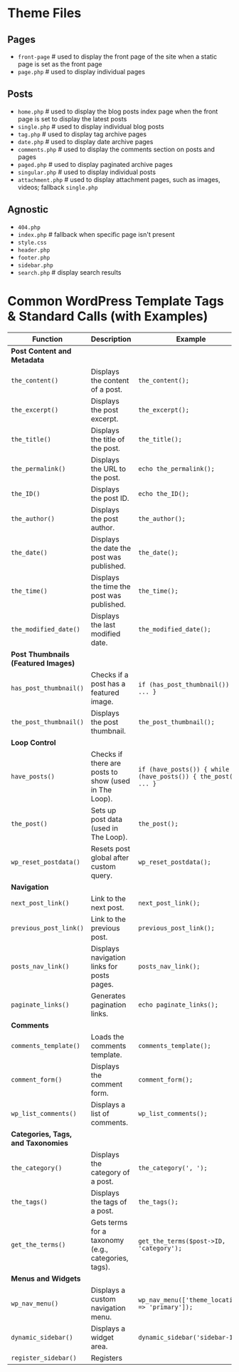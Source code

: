 # Theme Files

## Pages

- `front-page` # used to display the front page of the site when a static page is set as the front page
- `page.php` # used to display individual pages

## Posts

- `home.php` # used to display the blog posts index page when the front page is set to display the latest posts
- `single.php` # used to display individual blog posts
- `tag.php` # used to display tag archive pages
- `date.php` # used to display date archive pages
- `comments.php` # used to display the comments section on posts and pages
- `paged.php` # used to display paginated archive pages
- `singular.php` # used to display individual posts
- `attachment.php` # used to display attachment pages, such as images, videos; fallback `single.php`

## Agnostic

- `404.php`
- `index.php` # fallback when specific page isn't present
- `style.css`
- `header.php`
- `footer.php`
- `sidebar.php`
- `search.php` # display search results

# Common WordPress Template Tags & Standard Calls (with Examples)

| Function                  | Description                                                  | Example |
|---------------------------|--------------------------------------------------------------|---------|
| **Post Content and Metadata** | | |
| `the_content()`           | Displays the content of a post.                              | `the_content();` |
| `the_excerpt()`           | Displays the post excerpt.                                   | `the_excerpt();` |
| `the_title()`             | Displays the title of the post.                              | `the_title();` |
| `the_permalink()`         | Displays the URL to the post.                                | `echo the_permalink();` |
| `the_ID()`                | Displays the post ID.                                        | `echo the_ID();` |
| `the_author()`            | Displays the post author.                                    | `the_author();` |
| `the_date()`              | Displays the date the post was published.                    | `the_date();` |
| `the_time()`              | Displays the time the post was published.                    | `the_time();` |
| `the_modified_date()`     | Displays the last modified date.                             | `the_modified_date();` |
| **Post Thumbnails (Featured Images)** | | |
| `has_post_thumbnail()`    | Checks if a post has a featured image.                       | `if (has_post_thumbnail()) { ... }` |
| `the_post_thumbnail()`    | Displays the post thumbnail.                                 | `the_post_thumbnail();` |
| **Loop Control** | | |
| `have_posts()`            | Checks if there are posts to show (used in The Loop).        | `if (have_posts()) { while (have_posts()) { the_post(); ... }` |
| `the_post()`              | Sets up post data (used in The Loop).                        | `the_post();` |
| `wp_reset_postdata()`     | Resets post global after custom query.                       | `wp_reset_postdata();` |
| **Navigation** | | |
| `next_post_link()`        | Link to the next post.                                       | `next_post_link();` |
| `previous_post_link()`    | Link to the previous post.                                   | `previous_post_link();` |
| `posts_nav_link()`        | Displays navigation links for posts pages.                   | `posts_nav_link();` |
| `paginate_links()`        | Generates pagination links.                                  | `echo paginate_links();` |
| **Comments** | | |
| `comments_template()`     | Loads the comments template.                                 | `comments_template();` |
| `comment_form()`          | Displays the comment form.                                   | `comment_form();` |
| `wp_list_comments()`      | Displays a list of comments.                                 | `wp_list_comments();` |
| **Categories, Tags, and Taxonomies** | | |
| `the_category()`          | Displays the category of a post.                             | `the_category(', ');` |
| `the_tags()`              | Displays the tags of a post.                                 | `the_tags();` |
| `get_the_terms()`         | Gets terms for a taxonomy (e.g., categories, tags).          | `get_the_terms($post->ID, 'category');` |
| **Menus and Widgets** | | |
| `wp_nav_menu()`           | Displays a custom navigation menu.                           | `wp_nav_menu(['theme_location' => 'primary']);` |
| `dynamic_sidebar()`       | Displays a widget area.                                      | `dynamic_sidebar('sidebar-1');` |
| `register_sidebar()`      | Registers
